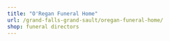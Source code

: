 ```yaml
---
title: "O'Regan Funeral Home"
url: /grand-falls-grand-sault/oregan-funeral-home/
shop: funeral directors
---
```

